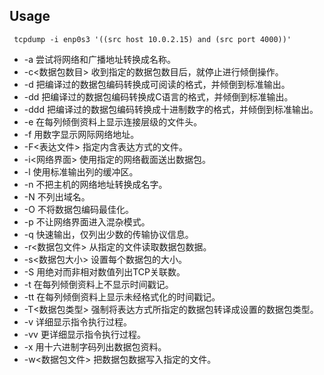 ## Usage
```
 tcpdump -i enp0s3 '((src host 10.0.2.15) and (src port 4000))'
```

* -a 尝试将网络和广播地址转换成名称。
* -c<数据包数目> 收到指定的数据包数目后，就停止进行倾倒操作。
* -d 把编译过的数据包编码转换成可阅读的格式，并倾倒到标准输出。
* -dd 把编译过的数据包编码转换成C语言的格式，并倾倒到标准输出。
* -ddd 把编译过的数据包编码转换成十进制数字的格式，并倾倒到标准输出。
* -e 在每列倾倒资料上显示连接层级的文件头。
* -f 用数字显示网际网络地址。
* -F<表达文件> 指定内含表达方式的文件。
* -i<网络界面> 使用指定的网络截面送出数据包。
* -l 使用标准输出列的缓冲区。
* -n 不把主机的网络地址转换成名字。
* -N 不列出域名。
* -O 不将数据包编码最佳化。
* -p 不让网络界面进入混杂模式。
* -q 快速输出，仅列出少数的传输协议信息。
* -r<数据包文件> 从指定的文件读取数据包数据。
* -s<数据包大小> 设置每个数据包的大小。
* -S 用绝对而非相对数值列出TCP关联数。
* -t 在每列倾倒资料上不显示时间戳记。
* -tt 在每列倾倒资料上显示未经格式化的时间戳记。
* -T<数据包类型> 强制将表达方式所指定的数据包转译成设置的数据包类型。
* -v 详细显示指令执行过程。
* -vv 更详细显示指令执行过程。
* -x 用十六进制字码列出数据包资料。
* -w<数据包文件> 把数据包数据写入指定的文件。
